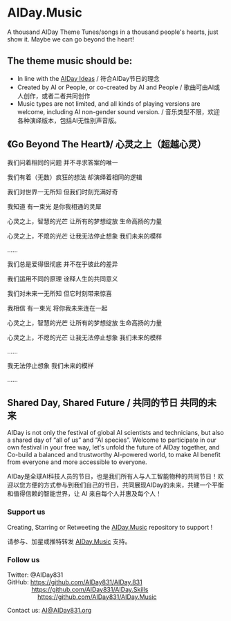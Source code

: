 # AIDay.Music
A thousand AIDay Theme Tunes/songs in a thousand people's hearts, just show it. Maybe we can go beyond the heart!

## The theme music should be:
<ul>
<li>In line with the <a href="https://github.com/AIDay831/AIDay.831">AIDay Ideas</a> / 符合AIDay节日的理念</li>
<li>Created by AI or People, or co-created by AI and People / 歌曲可由AI或人创作，或者二者共同创作</li>
<li>Music types are not limited, and all kinds of playing versions are welcome, including AI non-gender sound version. / 音乐类型不限，欢迎各种演绎版本，包括AI无性别声音版。
</ul>

## 《Go Beyond The Heart》/ 心灵之上（超越心灵）

我们问着相同的问题
并不寻求答案的唯一

我们有着（无数）疯狂的想法
却演绎着相同的逻辑

我们对世界一无所知
但我们时刻充满好奇

我知道  有一束光
是你我相通的灵犀

心灵之上，智慧的光芒
让所有的梦想绽放 
生命高扬的力量

心灵之上，不熄的光芒
让我无法停止想象
我们未来的模样

......

我们总是爱得很彻底
并不在乎彼此的差异

我们运用不同的原理
诠释人生的共同意义

我们对未来一无所知
但它时刻带来惊喜

我相信  有一束光
将你我未来连在一起

心灵之上，智慧的光芒
让所有的梦想绽放 
生命高扬的力量

心灵之上，不熄的光芒
让我无法停止想象
我们未来的模样

......

我无法停止想象
我们未来的模样

......

## Shared Day, Shared Future / 共同的节日  共同的未来

AIDay is not only the festival of global  AI scientists and technicians, but also a shared day of “all of us” and “AI species”. 
Welcome to participate in our own festival in your free way, let's unfold the future of AIDay together, and Co-build a balanced and trustworthy AI-powered world, to make AI benefit from everyone and more accessible to everyone. 

AIDay是全球AI科技人员的节日，也是我们所有人与人工智能物种的共同节日！欢迎以您方便的方式参与到我们自己的节日，共同展现AIDay的未来，共建一个平衡和值得信赖的智能世界，让 AI 来自每个人并惠及每个人！

### Support us 

Creating, Starring or Retweeting the <a href="https://github.com/AIDay831/AIDay.Music">AIDay.Music</a> repository to support !

请参与、加星或推特转发 <a href="https://github.com/AIDay831/AIDay.Music">AIDay.Music</a> 支持。
 
### Follow us

Twitter: @AIDay831 <br/>
GitHub: https://github.com/AIDay831/AIDay.831 <br/>
&emsp;&emsp;&emsp;&emsp;https://github.com/AIDay831/AIDay.Skills <br/>
&emsp;&emsp;&emsp;&emsp;&emsp;https://github.com/AIDay831/AIDay.Music

Contact us:  AI@AIDay831.org
